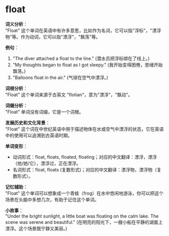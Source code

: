 # float

**词义分析**：  
"Float" 这个单词在英语中有许多意思，比如作为名词，它可以指"浮标"，"漂浮物"等。作为动词，它可以指"漂浮"，"飘荡"等。

  

**例句**：

  

1.  "The diver attached a float to the line." (潜水员把浮标绑在了线上。)
2.  "My thoughts began to float as I got sleepy." (我开始变得困倦，思绪开始飘荡。)
3.  "Balloons float in the air." (气球在空气中漂浮。)

  

**词根分析**：  
"Float" 这个单词来源于古英文 "flotian"，意为"漂浮"，"飘动"。

  

**词缀分析**：  
"Float" 单词没有词缀，它是一个词根。

  

**发展历史和文化背景**：  
"Float" 这个词在中世纪英语中用于描述物体在水或空气中漂浮的状态，它在英语中的使用可以追溯到古英语时期。

  

**单词变形**：

  

*   动词形式：float, floats, floated, floating；对应的中文翻译：漂浮，漂浮（他/她/它），漂浮过，正在漂浮。
*   名词形式：float, floats (复数形式)；对应的中文翻译：漂浮物，漂浮物（复数形式）。

  

**记忆辅助**：  
"Float" 这个单词可以想象成一个青蛙（frog）在水中悠闲地游泳，你可以把这个场景在头脑中多想几次，有助于记住这个单词。

  

**小故事**：  
"Under the bright sunlight, a little boat was floating on the calm lake. The scene was serene and beautiful." (在明亮的阳光下，一艘小船在平静的湖面上漂浮。这个场景既宁静又美丽。)
